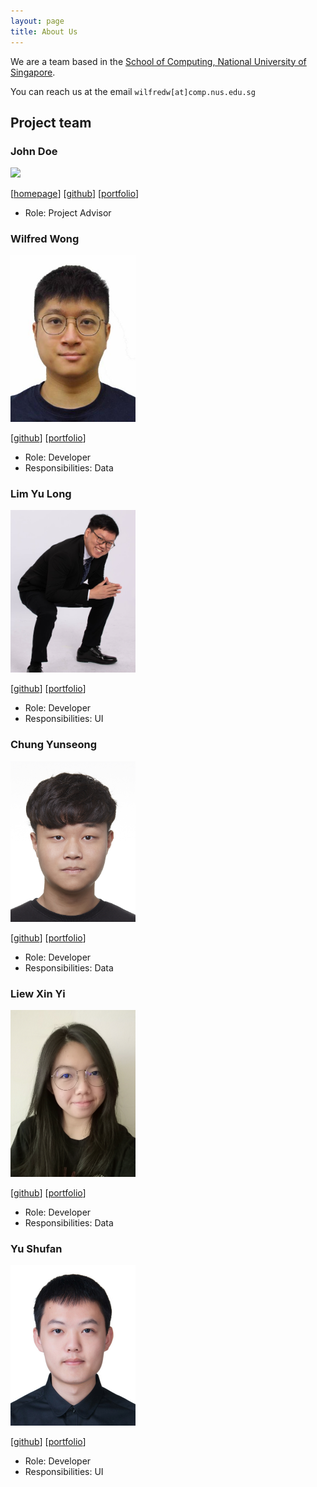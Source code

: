 ```yaml
---
layout: page
title: About Us
---
```


We are a team based in the [School of Computing, National University of Singapore](http://www.comp.nus.edu.sg).

You can reach us at the email `wilfredw[at]comp.nus.edu.sg`

## Project team

### John Doe

<img src="images/johndoe.png" width="200px">

[[homepage](http://www.comp.nus.edu.sg/~damithch)]
[[github](https://github.com/johndoe)]
[[portfolio](team/johndoe.md)]

* Role: Project Advisor

### Wilfred Wong

<img src="images/wilfredwongkc.png" width="200px">

[[github](https://github.com/wilfredwongkc)]
[[portfolio](team/wilfredwongkc.md)]

* Role: Developer
* Responsibilities: Data

### Lim Yu Long

<img src="images/yulong.png" width="200px">

[[github](http://github.com/yulonglim)]
[[portfolio](team/yulonglim.md)]

* Role: Developer
* Responsibilities: UI

### Chung Yunseong

<img src="images/JasonC01.png" width="200px">

[[github](http://github.com/JasonC01)] [[portfolio](team/JasonC01.md)]

* Role: Developer
* Responsibilities: Data

### Liew Xin Yi

<img src="images/xyliew25.png" width="200px">

[[github](http://github.com/xyliew25)]
[[portfolio](team/xyliew25.md)]

* Role: Developer
* Responsibilities: Data

### Yu Shufan

<img src="images/fans2619.png" width="200px">

[[github](http://github.com/fans2619)]
[[portfolio](team/fans2619.md)]

* Role: Developer
* Responsibilities: UI
